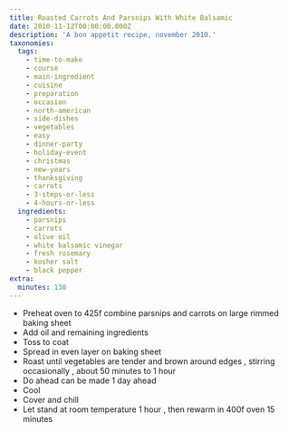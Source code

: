 ```yaml
---
title: Roasted Carrots And Parsnips With White Balsamic
date: 2010-11-12T00:00:00.000Z
description: 'A bon appetit recipe, november 2010.'
taxonomies:
  tags:
    - time-to-make
    - course
    - main-ingredient
    - cuisine
    - preparation
    - occasion
    - north-american
    - side-dishes
    - vegetables
    - easy
    - dinner-party
    - holiday-event
    - christmas
    - new-years
    - thanksgiving
    - carrots
    - 3-steps-or-less
    - 4-hours-or-less
  ingredients:
    - parsnips
    - carrots
    - olive oil
    - white balsamic vinegar
    - fresh rosemary
    - kosher salt
    - black pepper
extra:
  minutes: 130
---
```

 - Preheat oven to 425f combine parsnips and carrots on large rimmed baking sheet
 - Add oil and remaining ingredients
 - Toss to coat
 - Spread in even layer on baking sheet
 - Roast until vegetables are tender and brown around edges , stirring occasionally , about 50 minutes to 1 hour
 - Do ahead can be made 1 day ahead
 - Cool
 - Cover and chill
 - Let stand at room temperature 1 hour , then rewarm in 400f oven 15 minutes

